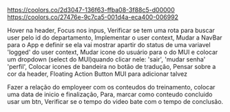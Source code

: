 https://coolors.co/2d3047-136f63-ffba08-3f88c5-d00000
https://coolors.co/27476e-9c7ca5-001d4a-eca400-006992


Hover na header,
Focus nos inpus,
Verificar se tem uma rota para buscar user pelo id do departamento,
Implementar o user context,
Mudar a NavBar para o App e definir se ela vai mostrar apartir do status de uma variavel 'logged' do user context,
Mudar icone do usuário para o do MUI e colocar um dropdown (select do MUI)quando clicar nele: 'sair', 'mudar senha' 'perfil',
Colocar icones de bandeira no botão de tradução, 
Pensar sobre a cor da header,
Floating Action Button MUI para adicionar talvez


Fazer a relação do employeer com os conteudos do treinamento, colocar uma data de inicio e finalização,
Para, marcar como conteudo concluido usar um btn,
Verificar se o tempo do video bate com o tempo de conclusão.